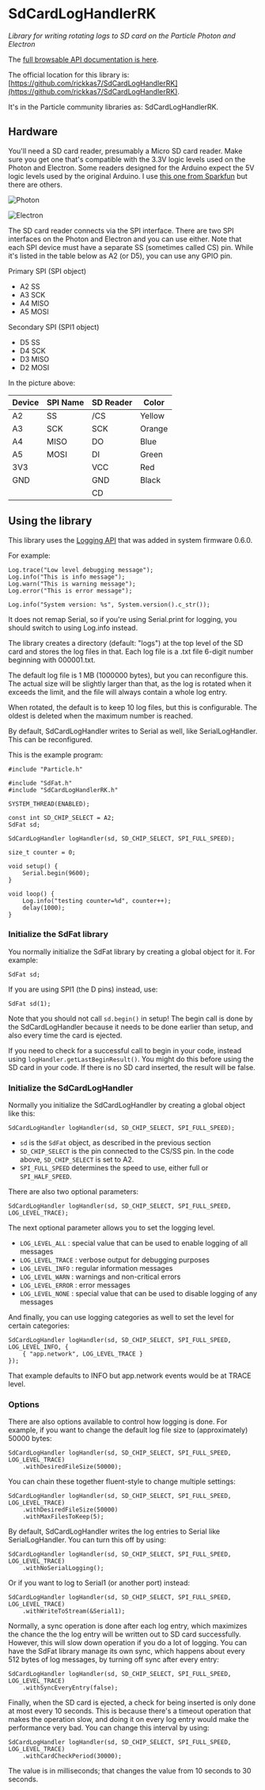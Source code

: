 # SdCardLogHandlerRK

*Library for writing rotating logs to SD card on the Particle Photon and Electron*

The [full browsable API documentation is here](http://rickkas7.github.io/SdCardLogHandlerRK/).

The official location for this library is: [https://github.com/rickkas7/SdCardLogHandlerRK](https://github.com/rickkas7/SdCardLogHandlerRK).

It's in the Particle community libraries as: SdCardLogHandlerRK.

## Hardware

You'll need a SD card reader, presumably a Micro SD card reader. Make sure you get one that's compatible with the 3.3V logic levels used on the Photon and Electron. Some readers designed for the Arduino expect the 5V logic levels used by the original Arduino. I use [this one from Sparkfun](https://www.sparkfun.com/products/13743) but there are others.

![Photon](images/photon.jpg)

![Electron](images/electron.jpg)

The SD card reader connects via the SPI interface. There are two SPI interfaces on the Photon and Electron and you can use either. Note that each SPI device must have a separate SS (sometimes called CS) pin. While it's listed in the table below as A2 (or D5), you can use any GPIO pin.

Primary SPI (SPI object)

- A2 SS
- A3 SCK
- A4 MISO
- A5 MOSI

Secondary SPI (SPI1 object)

- D5 SS
- D4 SCK
- D3 MISO
- D2 MOSI

In the picture above:

| Device | SPI Name | SD Reader | Color  |
| ------ | -------- | --------- | ------ |
| A2     | SS       | /CS       | Yellow |
| A3     | SCK      | SCK       | Orange |
| A4     | MISO     | DO        | Blue   |
| A5     | MOSI     | DI        | Green  |
| 3V3    |          | VCC       | Red    |
| GND    |          | GND       | Black  |
|        |          | CD        |        |


## Using the library

This library uses the [Logging API](https://docs.particle.io/reference/firmware/#logging) that was added in system firmware 0.6.0.

For example:

```
Log.trace("Low level debugging message");
Log.info("This is info message");
Log.warn("This is warning message");
Log.error("This is error message");

Log.info("System version: %s", System.version().c_str());
```

It does not remap Serial, so if you're using Serial.print for logging, you should switch to using Log.info instead.

The library creates a directory (default: "logs") at the top level of the SD card and stores the log files in that. Each log file is a .txt file 6-digit number beginning with 000001.txt. 

The default log file is 1 MB (1000000 bytes), but you can reconfigure this. The actual size will be slightly larger than that, as the log is rotated when it exceeds the limit, and the file will always contain a whole log entry.

When rotated, the default is to keep 10 log files, but this is configurable. The oldest is deleted when the maximum number is reached.

By default, SdCardLogHandler writes to Serial as well, like SerialLogHandler. This can be reconfigured.

This is the example program:

```
#include "Particle.h"

#include "SdFat.h"
#include "SdCardLogHandlerRK.h"

SYSTEM_THREAD(ENABLED);

const int SD_CHIP_SELECT = A2;
SdFat sd;

SdCardLogHandler logHandler(sd, SD_CHIP_SELECT, SPI_FULL_SPEED);

size_t counter = 0;

void setup() {
	Serial.begin(9600);
}

void loop() {
	Log.info("testing counter=%d", counter++);
	delay(1000);
}
```

### Initialize the SdFat library

You normally initialize the SdFat library by creating a global object for it. For example:

```
SdFat sd;
```

If you are using SPI1 (the D pins) instead, use:

```
SdFat sd(1);
```

Note that you should not call `sd.begin()` in setup! The begin call is done by the SdCardLogHandler because it needs to be done earlier than setup, and also every time the card is ejected. 

If you need to check for a successful call to begin in your code, instead using `logHandler.getLastBeginResult()`. You might do this before using the SD card in your code. If there is no SD card inserted, the result will be false.

### Initialize the SdCardLogHandler

Normally you initialize the SdCardLogHandler by creating a global object like this:

```
SdCardLogHandler logHandler(sd, SD_CHIP_SELECT, SPI_FULL_SPEED);
```

- `sd` is the `SdFat` object, as described in the previous section
- `SD_CHIP_SELECT` is the pin connected to the CS/SS pin. In the code above, `SD_CHIP_SELECT` is set to A2.
- `SPI_FULL_SPEED` determines the speed to use, either full or `SPI_HALF_SPEED`.

There are also two optional parameters:

```
SdCardLogHandler logHandler(sd, SD_CHIP_SELECT, SPI_FULL_SPEED, LOG_LEVEL_TRACE);
```

The next optional parameter allows you to set the logging level.

- `LOG_LEVEL_ALL` : special value that can be used to enable logging of all messages
- `LOG_LEVEL_TRACE` : verbose output for debugging purposes
- `LOG_LEVEL_INFO` : regular information messages
- `LOG_LEVEL_WARN` : warnings and non-critical errors
- `LOG_LEVEL_ERROR` : error messages
- `LOG_LEVEL_NONE` : special value that can be used to disable logging of any messages

And finally, you can use logging categories as well to set the level for certain categories:

```
SdCardLogHandler logHandler(sd, SD_CHIP_SELECT, SPI_FULL_SPEED, LOG_LEVEL_INFO, {
	{ "app.network", LOG_LEVEL_TRACE } 
});
```

That example defaults to INFO but app.network events would be at TRACE level.

### Options

There are also options available to control how logging is done. For example, if you want to change the default log file size to (approximately) 50000 bytes:

```
SdCardLogHandler logHandler(sd, SD_CHIP_SELECT, SPI_FULL_SPEED, LOG_LEVEL_TRACE)
	.withDesiredFileSize(50000);
```

You can chain these together fluent-style to change multiple settings:

```
SdCardLogHandler logHandler(sd, SD_CHIP_SELECT, SPI_FULL_SPEED, LOG_LEVEL_TRACE)
	.withDesiredFileSize(50000)
	.withMaxFilesToKeep(5);
```

By default, SdCardLogHandler writes the log entries to Serial like SerialLogHandler. You can turn this off by using:

```
SdCardLogHandler logHandler(sd, SD_CHIP_SELECT, SPI_FULL_SPEED, LOG_LEVEL_TRACE)
	.withNoSerialLogging();
```

Or if you want to log to Serial1 (or another port) instead:

```
SdCardLogHandler logHandler(sd, SD_CHIP_SELECT, SPI_FULL_SPEED, LOG_LEVEL_TRACE)
	.withWriteToStream(&Serial1);
```

Normally, a sync operation is done after each log entry, which maximizes the chance the the log entry will be written out to SD card successfully. However, this will slow down operation if you do a lot of logging. You can have the SdFat library manage its own sync, which happens about every 512 bytes of log messages, by turning off sync after every entry:

```
SdCardLogHandler logHandler(sd, SD_CHIP_SELECT, SPI_FULL_SPEED, LOG_LEVEL_TRACE)
	.withSyncEveryEntry(false);
```

Finally, when the SD card is ejected, a check for being inserted is only done at most every 10 seconds. This is because there's a timeout operation that makes the operation slow, and doing it on every log entry would make the performance very bad. You can change this interval by using:

```
SdCardLogHandler logHandler(sd, SD_CHIP_SELECT, SPI_FULL_SPEED, LOG_LEVEL_TRACE)
	.withCardCheckPeriod(30000);
```

The value is in milliseconds; that changes the value from 10 seconds to 30 seconds.